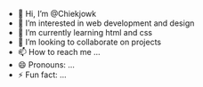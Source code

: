 - 👋 Hi, I’m @Chiekjowk
- 👀 I’m interested in web development and design 
- 🌱 I’m currently learning html and css 
- 💞️ I’m looking to collaborate on projects 
- 📫 How to reach me ...
- 😄 Pronouns: ...
- ⚡ Fun fact: ...

<!---
Chiekjowk/Chiekjowk is a ✨ special ✨ repository because its `README.md` (this file) appears on your GitHub profile.
You can click the Preview link to take a look at your changes.
--->
